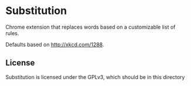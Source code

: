 # Substitution
Chrome extension that replaces words based on a customizable list of rules.

Defaults based on http://xkcd.com/1288.

## License
Substitution is licensed under the GPLv3, which should be in this directory
